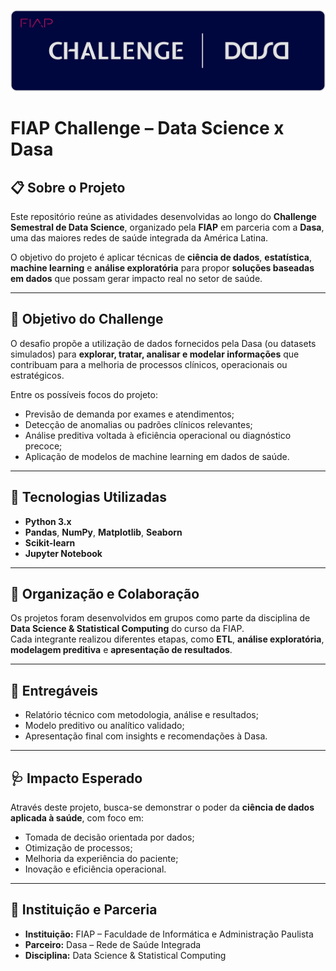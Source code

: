 ![banner](./banner.png)

# FIAP Challenge – Data Science x Dasa

## 📋 Sobre o Projeto
Este repositório reúne as atividades desenvolvidas ao longo do **Challenge Semestral de Data Science**, organizado pela **FIAP** em parceria com a **Dasa**, uma das maiores redes de saúde integrada da América Latina.  

O objetivo do projeto é aplicar técnicas de **ciência de dados**, **estatística**, **machine learning** e **análise exploratória** para propor **soluções baseadas em dados** que possam gerar impacto real no setor de saúde.

---

## 🎯 Objetivo do Challenge
O desafio propõe a utilização de dados fornecidos pela Dasa (ou datasets simulados) para **explorar, tratar, analisar e modelar informações** que contribuam para a melhoria de processos clínicos, operacionais ou estratégicos.  

Entre os possíveis focos do projeto:
- Previsão de demanda por exames e atendimentos;
- Detecção de anomalias ou padrões clínicos relevantes;
- Análise preditiva voltada à eficiência operacional ou diagnóstico precoce;
- Aplicação de modelos de machine learning em dados de saúde.

---

## 🧠 Tecnologias Utilizadas
- **Python 3.x**
- **Pandas**, **NumPy**, **Matplotlib**, **Seaborn**
- **Scikit-learn**
- **Jupyter Notebook**

---

## 👥 Organização e Colaboração
Os projetos foram desenvolvidos em grupos como parte da disciplina de **Data Science & Statistical Computing** do curso da FIAP.  
Cada integrante realizou diferentes etapas, como **ETL**, **análise exploratória**, **modelagem preditiva** e **apresentação de resultados**.

---

## 🧾 Entregáveis
- Relatório técnico com metodologia, análise e resultados;
- Modelo preditivo ou analítico validado;
- Apresentação final com insights e recomendações à Dasa.

---

## 🩺 Impacto Esperado
Através deste projeto, busca-se demonstrar o poder da **ciência de dados aplicada à saúde**, com foco em:
- Tomada de decisão orientada por dados;  
- Otimização de processos;  
- Melhoria da experiência do paciente;
- Inovação e eficiência operacional.

---

## 📅 Instituição e Parceria
- **Instituição:** FIAP – Faculdade de Informática e Administração Paulista  
- **Parceiro:** Dasa – Rede de Saúde Integrada
- **Disciplina:** Data Science & Statistical Computing
